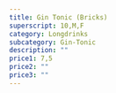 ```yaml
---
title: Gin Tonic (Bricks)
superscript: 10,M,F
category: Longdrinks
subcategory: Gin-Tonic
description: ""
price1: 7,5
price2: ""
price3: ""
---
```

